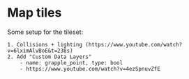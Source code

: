 #  Map tiles

Some setup for the tileset:
	
	1. Collisions + lighting (https://www.youtube.com/watch?v=6lximAlvBoE&t=238s)
	2. Add "Custom Data Layers"
		- name: grapple_point, type: bool
		- https://www.youtube.com/watch?v=4ezSpnuvZfE
